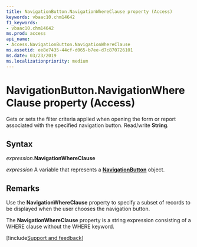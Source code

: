 ```yaml
---
title: NavigationButton.NavigationWhereClause property (Access)
keywords: vbaac10.chm14642
f1_keywords:
- vbaac10.chm14642
ms.prod: access
api_name:
- Access.NavigationButton.NavigationWhereClause
ms.assetid: ee8e7435-44cf-d065-b7ee-d7c870726101
ms.date: 03/23/2019
ms.localizationpriority: medium
---
```



# NavigationButton.NavigationWhereClause property (Access)

Gets or sets the filter criteria applied when opening the form or report associated with the specified navigation button. Read/write **String**.


## Syntax

_expression_.**NavigationWhereClause**

_expression_ A variable that represents a **[NavigationButton](Access.NavigationButton.md)** object.


## Remarks

Use the **NavigationWhereClause** property to specify a subset of records to be displayed when the user chooses the navigation button.

The **NavigationWhereClause** property is a string expression consisting of a WHERE clause without the WHERE keyword.



[!include[Support and feedback](~/includes/feedback-boilerplate.md)]